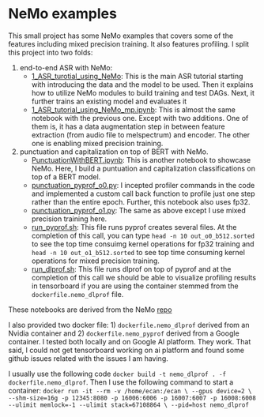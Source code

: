 
# NeMo examples
This small project has some NeMo examples that covers some of the features including mixed precision training. It also features profiling. I split this project into two folds: 
1) end-to-end ASR with NeMo:
    - [1_ASR_turotial_using_NeMo](notebooks/1_ASR_tutorial_using_NeMo.ipynb): This is the main ASR tutorial starting with introducing the data and the model to be used. Then it explains how to utilize NeMo modules to build training and test DAGs. Next, it further trains an existing model and evaluates it
    - [1_ASR_tutorial_using_NeMo_mp.ipynb](notebooks/1_ASR_tutorial_using_NeMo_mp.ipynb): This is almost the same notebook with the previous one. Except with two additions. One of them is, it has a data augmentation step in between feature extraction (from audio file to melspectrum) and encoder. The other one is enabling mixed precision training. 
2) punctuation and capitalization on top of BERT with NeMo.
    - [PunctuationWithBERT.ipynb](notebooks/PunctuationWithBERT.ipynb): This is another notebook to showcase NeMo. Here, I build a puntuation and capitalization classifications on top of a BERT model.
    - [punctuation_pyprof_o0.py](notebooks/punctuation_pyprof_o0.py): I incepted profiler commands in the code and implemented a custom call back function to profile just one step rather than the entire epoch. Further, this notebook also uses fp32.
    - [punctuation_pyprof_o1.py](notebooks/punctuation_pyprof_01.py): The same as above except I use mixed precision training here.
    - [run_pyprof.sh](notebooks/run_pyprof.sh): This file runs pyprof creates several files. At the completion of this call, you can type `head -n 10 out_o0_b512.sorted` to see the top time consuimg kernel operations for fp32 training and `head -n 10 out_o1_b512.sorted` to see top time consuming kernel operations for mixed precision training.
    - [run_dlprof.sh](notebooks/run_dlprof.sh): This file runs dlprof on top of pyprof and at the completion of this call we should be able to visualize profiling results in tensorboard if you are using the container stemmed from the `dockerfile.nemo_dlprof` file.

These notebooks are derived from the NeMo [repo](https://github.com/NVIDIA/NeMo)

I also provided two docker file: 1) `dockerfile.nemo_dlprof` derived from an Nvidia container and 
2) `dockerfile.nemo_pyprof` derived from a Google container. I tested both locally and on Google AI platform. They work. That said, I could not get tensorboard working on ai platform and found some github issues related with the issues I am having.

I usually use the following code `docker build -t nemo_dlprof . -f dockerfile.nemo_dlprof`. Then I use the following command to start a container:
`
docker run -it --rm -v /home/ecan:/ecan \
--gpus device=2 \
--shm-size=16g -p 12345:8080 -p 16006:6006 -p 16007:6007 -p 16008:6008 --ulimit memlock=-1 --ulimit stack=67108864 \
--pid=host nemo_dlprof
`
